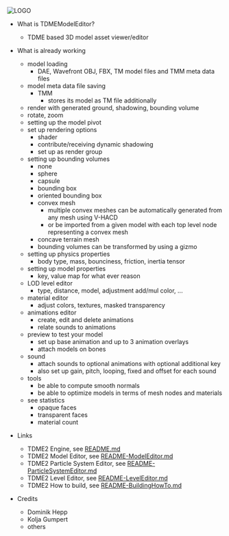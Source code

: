 ![LOGO](https://raw.githubusercontent.com/andreasdr/tdme2/master/resources/logos/github-logo.png)

- What is TDMEModelEditor?
    - TDME based 3D model asset viewer/editor 

- What is already working
    - model loading
        - DAE, Wavefront OBJ, FBX, TM model files and TMM meta data files
    - model meta data file saving 
        - TMM
            - stores its model as TM file additionally
    - render with generated ground, shadowing, bounding volume
    - rotate, zoom
    - setting up the model pivot
    - set up rendering options
        - shader
        - contribute/receiving dynamic shadowing
        - set up as render group
    - setting up bounding volumes
        - none
        - sphere
        - capsule
        - bounding box
        - oriented bounding box
        - convex mesh
          - multiple convex meshes can be automatically generated from any mesh using V-HACD
          - or be imported from a given model with each top level node representing a convex mesh
        - concave terrain mesh
        - bounding volumes can be transformed by using a gizmo 
    - setting up physics properties
      - body type, mass, bounciness, friction, inertia tensor
    - setting up model properties
        - key, value map for what ever reason
    - LOD level editor
        - type, distance, model, adjustment add/mul color, ... 
    - material editor
        - adjust colors, textures, masked transparency
    - animations editor
        - create, edit and delete animations
        - relate sounds to animations
    - preview to test your model
      - set up base animation and up to 3 animation overlays
      - attach models on bones
    - sound
        - attach sounds to optional animations with optional additional key
        - also set up gain, pitch, looping, fixed and offset for each sound
    - tools
        - be able to compute smooth normals
        - be able to optimize models in terms of mesh nodes and materials
    - see statistics
        - opaque faces
        - transparent faces
        - material count

- Links
	- TDME2 Engine, see [README.md](./README.md)
    - TDME2 Model Editor, see [README-ModelEditor.md](./README-ModelEditor.md)
    - TDME2 Particle System Editor, see [README-ParticleSystemEditor.md](./README-ParticleSystemEditor.md)
    - TDME2 Level Editor, see [README-LevelEditor.md](./README-LevelEditor.md)
    - TDME2 How to build, see [README-BuildingHowTo.md](./README-BuildingHowTo.md)

- Credits
    - Dominik Hepp
    - Kolja Gumpert
    - others
